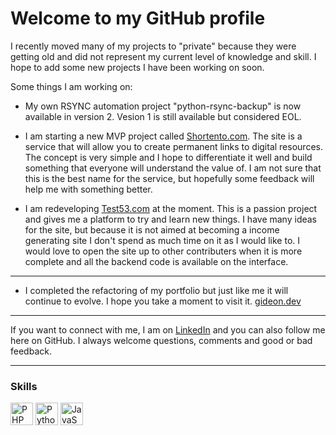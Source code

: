 # Welcome to my GitHub profile

I recently moved many of my projects to "private" because they were getting old and did not represent my current level of knowledge and skill. I hope to add some new projects I have been working on soon.

Some things I am working on:

- My own RSYNC automation project "python-rsync-backup" is now available in version 2. Vesion 1 is still available but considered EOL.

- I am starting a new MVP project called [Shortento.com](https://shortento.com). The site is a service that will allow you to create permanent links to digital resources. The concept is very simple and I hope to differentiate it well and build something that everyone will understand the value of. I am not sure that this is the best name for the service, but hopefully some feedback will help me with something better.

- I am redeveloping [Test53.com](https://test53.com) at the moment. This is a passion project and gives me a platform to try and learn new things. I have many ideas for the site, but because it is not aimed at becoming a income generating site I don't spend as much time on it as I would like to. I would love to open the site up to other contributers when it is more complete and all the backend code is available on the interface.

---

- I completed the refactoring of my portfolio but just like me it will continue to evolve. I hope you take a moment to visit it. [gideon.dev](https://gideon.dev)

___

If you want to connect with me, I am on [LinkedIn](https://linkedin.mortolio.com) and you can also follow me here on GitHub. I always welcome questions, comments and good or bad feedback.

___

### Skills

<p align="left">
<a href="https://www.php.net/" target="_blank" rel="noreferrer"><img src="https://raw.githubusercontent.com/danielcranney/readme-generator/main/public/icons/skills/php-colored.svg" width="36" height="36" alt="PHP" /></a>
<a href="https://www.python.org/" target="_blank" rel="noreferrer"><img src="https://raw.githubusercontent.com/danielcranney/readme-generator/main/public/icons/skills/python-colored.svg" width="36" height="36" alt="Python" /></a>
<a href="https://developer.mozilla.org/en-US/docs/Web/JavaScript" target="_blank" rel="noreferrer"><img src="https://raw.githubusercontent.com/danielcranney/readme-generator/main/public/icons/skills/javascript-colored.svg" width="36" height="36" alt="JavaScript" /></a>
</p>
